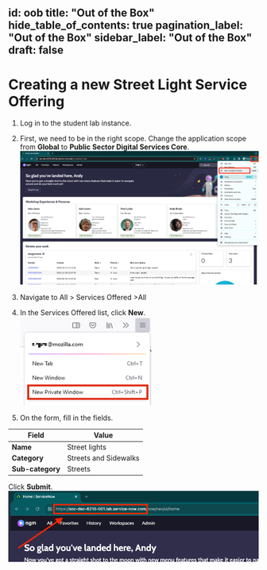 id: oob
title: "Out of the Box"
hide_table_of_contents: true
pagination_label: "Out of the Box"
sidebar_label: "Out of the Box"
draft: false
---

# Creating a new Street Light Service Offering

1. Log in to the student lab instance.

2. First, we need to be in the right scope. Change the application scope from **Global** to **Public Sector Digital Services Core**.
![](../images/Picture1.png)

3.	Navigate to All > Services Offered >All

4.	In the Services Offered list, click **New**. 
![](../images/Picture2.png)

5.	On the form, fill in the fields.
      
 |Field | Value 
 |---|---
 |**Name** | Street lights
 |**Category**| Streets and Sidewalks 
 |**Sub-category** | Streets
 Click **Submit**.
 ![](../images/Picture3.png)